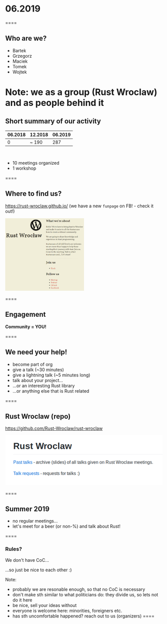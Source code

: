 # 06.2019
====

## Who are we?

* Bartek
* Grzegorz 
* Maciek
* Tomek
* Wojtek

Note:
we as a group (Rust Wroclaw)
and as people behind it
====

## Short summary of our activity

|06.2018 | 12.2018 | 06.2019 |
|--------|---------|---------|
| 0 |~ 190 | 287 |

<br>

* 10 meetings organized
* 1 workshop

====

## Where to find us?

https://rust-wroclaw.github.io/
(we have a new `funpage` on FB! - check it out!)

<img src="slides/rust-wroclaw-github.png" width="50%" height="50%"></img>

====

## Engagement

**Community = YOU!**

====

## We need your help!

* become part of org
* give a talk (~30 minutes)
* give a lightning talk (~5 minutes long)
* talk about your project...
* ...or an interesting Rust library
* ...or anything else that is Rust related

====

## Rust Wroclaw (repo)

https://github.com/Rust-Wroclaw/rust-wroclaw

<img src="slides/rust-wroclaw-repo.png"></img>

====

## Summer 2019

* no regular meetings...
* let's meet for a beer (or non-%) and talk about Rust!

====

### Rules?

We don't have CoC...

...so just be nice to each other :)

Note:
- probably we are resonable enough, so that no CoC is necessary
- don't make sth similar to what politicians do: they divide us, so lets not do it here
- be nice, sell your ideas without 
- everyone is welcome here: minorities, foreigners etc.
- has sth uncomfortable happened? reach out to us (organizers)
====

